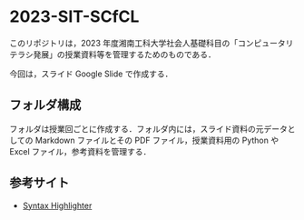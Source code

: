 # 2023-SIT-SCfCL

このリポジトリは，2023 年度湘南工科大学社会人基礎科目の「コンピュータリテラシ発展」の授業資料等を管理するためのものである．

今回は，スライド Google Slide で作成する．

## フォルダ構成

フォルダは授業回ごとに作成する．フォルダ内には，スライド資料の元データとしての Markdown ファイルとその PDF ファイル，授業資料用の Python や Excel ファイル，参考資料を管理する．

## 参考サイト

- [Syntax Highlighter](https://highlight.hohli.com/index.php)
